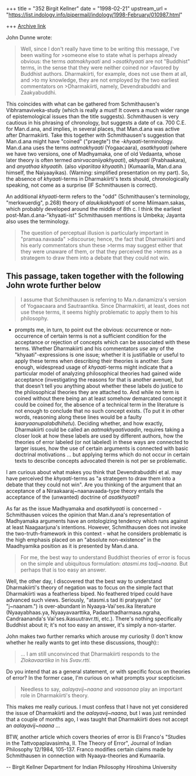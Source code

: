 +++
title = "352 Birgit Kellner"
date = "1998-02-21"
upstream_url = "https://list.indology.info/pipermail/indology/1998-February/010987.html"

+++
[Archive link](https://list.indology.info/pipermail/indology/1998-February/010987.html)

John Dunne wrote:

> Well, since I don't really have time to be writing this message, I've been waiting for >someone else to state what is perhaps already obvious: the terms *aatmakhyaati* and >*asatkhyaati* are not "Buddhist" terms, in the sense that they were neither coined nor >favored by Buddhist authors. Dharmakiirti, for example, does not use them at all, and >to my knowledge, they are not employed by the two earliest commentators on >Dharmakiirti, namely, Devendrabuddhi and Zaakyabuddhi.

This coincides with what can be gathered from Schmithausen's
Vibhramaviveka-study (which is really a *must*! It covers a much wider
range of epistemological issues than the title suggests). Schmithausen
is very cautious in his phrasing of chronology, but suggests a date of
ca. 700 C.E. for Man.d.ana, and implies, in several places, that
Man.d.ana was active after Dharmakiirti. Take this together with
Schmithausen's suggestion that Man.d.ana might have "coined" ("praegte")
the *-khyaati*-terminology. Man.d.ana uses the terms *aatmakhyaati*
(Yogaacaara), *asatkhyaati* (where we have two versions, one of
Madhyamaka, one of old Vedaanta, whose later theory is often termed
*anirvacaniiyakhyaati*), *akhyaati* (Prabhaakara), and *anyathaa
khyaatih.* (also *vipariitaa khyaatih.*) (Kumaarila, Man.d.ana himself,
the Naiyaayikas). (Warning: simplified presentation on my part). So, the
absence of *khyaati*-terms in Dharmakiirti's texts should,
chronologically speaking, not come as a surprise (IF Schmithausen is
correct).

An additional *khyaati*-term refers to the "odd" (Schmithausen's
terminology, "merkwuerdig", p.268) theory of *alaukikakhyaati* of some
Miimaam.sakas, which probably developed around the middle of 8th c. I
think the earliest post-Man.d.ana-"khyaati-ist" Schmithausen mentions is
Umbeka; Jayanta also uses the terminology.

>The question of perceptual illusion is particularly important in "pramaa.navaada" >discourse; hence, the fact that Dharmakiirti and his early commentators shun these >terms may suggest either that they were unaware of them, or that they perceived the >terms as a strategem to draw them into a debate that they could not win.

This passage, taken together with the following John wrote further below
-

> I assume that Schmithausen is referring to Ma.n.danamizra's version of Yogaacaara
> and Sautraantika. Since Dharmakiirti, at least, does not use these terms, it seems
> highly problematic to apply them to his philosophy.

- prompts me, in turn, to point out the obvious: occurrence or
non-occurrence of certain terms is not a sufficient condition for the
acceptance or rejection of concepts which can be associated with these
terms. Whether Dharmakiirti and his commentators *use* any of the
"khyaati"-expressions is one issue; whether it is justifiable or useful
to apply these terms when describing their theories is another. Sure
enough, widespread usage of *khyaati*-terms might indicate that a
particular model of analyzing philosophical theories had gained wide
acceptance (investigating the reasons for that is another avenue), but
that doesn't tell you anything about whether these labels do justice to
the philosophical theories they are attached to. And while no term is
coined without there being an at least somehow demarcated concept it
could be coined for, the absence of a technical term in the literature
is not enough to conclude that no such concept exists. (To put it in
other words, reasoning along these lines would be a faulty
*kaaryaanupalabdhihetu*). Deciding whether, and how exactly,
Dharmakiirti could be called an *aatmakhyaativaadin*, requires taking a
closer look at how these labels are used by different authors, how the
theories of error labeled (or not labeled) in these ways are connected
to larger issues, how the use of certain arguments is connected with
basic doctrinal motivations ... <fade out> but applying terms which do
not occur in certain texts to describe concepts advocated therein is not
per se problematic.


I am curious about what makes you think that Devendrabuddhi et al. may
have perceived the *khyaati*-terms as "a strategem to draw them into a
debate that they could not win". Are you thinking of the argument that
an acceptance of a Niraakaaraj~naanavaada-type theory entails the
acceptance of the (unwanted) doctrine of *asatkhyaati*?

As far as the issue Madhyamaka and *asatkhyaati* is concerned -
Schmithausen voices the opinion that Man.d.ana's representation of
Madhyamaka arguments have an ontologizing tendency which runs against at
least Naagaarjuna's intentions. However, Schmithausen does not invoke
the two-truth-framework in this context - what he considers problematic
is the high emphasis placed on an "absolute non-existence" in the
Maadhyamika position as it is presented by Man.d.ana.

> For me, the best way to understand Buddhist theories of error is focus on the simple
> and ubiquitous formulation: *atasmi.ms tadj~naana*.
> But perhaps that is too easy an answer.

Well, the other day, I discovered that the best way to understand
Dharmakiirti's theory of negation was to focus on the simple fact that
Dharmakiirti was a featherless biped. No feathered triped could have
advanced such views.
Seriously, "atasmi.s tad iti pratyayah." (or "j~naanam.") is
over-abundant in Nyaaya-Vai'ses.ika literature (Nyaayabhaas.ya,
Nyaayavaarttika, Padaarthadharmasa.ngraha, Candraananda's
Vai'ses.ikasuutravr.tti, etc.). There's nothing specifically Buddhist
about it; it's not too easy an answer, it's simply a non-starter.

John makes two further remarks which arouse my curiosity (I don't know
whether he really wants to get into these discussions, though)::

> ... I am still unconvinced that
> Dharmakiirti responds to the *Zlokavaartika* in his *Svav.rtti*.

Do you intend that as a general statement, or with specific focus on
theories of error? In the former case, I'm curious on what prompts your
scepticism.

>Needless to say, *aalayavij~naana* and *vaasanaa* play an important
>role in Dharmakiirti's theory.

This makes me really curious. I must confess that I have not yet
considered the issue of Dharmakiirti and the *aalayavij~naana*, but I
was just reminded that a couple of months ago, I was taught that
Dharmakiirti does not accept an *aalayavij~naana* ...

BTW, another article which covers theories of error is Eli Franco's
"Studies in the Tattvopaplavasimha, II. The Theory of Error", Journal of
Indian Philosophy 12/1984, 105-137. Franco modifies certain claims made
by Schmithausen in connection with Nyaaya-theories and Kumaarila.

--
Birgit Kellner
Department for Indian Philosophy
Hiroshima University



